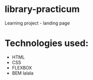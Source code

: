 # library-practicum

Learning project - landing page

# Technologies used:

- HTML
- CSS
- FLEXBOX
- BEM
lalala